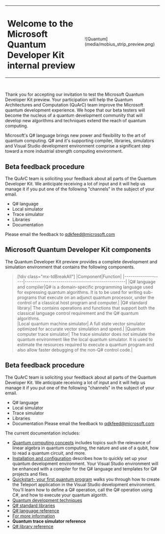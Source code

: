 <table>
<tr><td><H1> Welcome to the Microsoft Quantum Developer Kit internal preview</td><td>![Quantum](media/mobius_strip_preview.png)</td></tr>
</table></br>

Thank you for accepting our invitation to test the Microsoft Quantum Developer Kit preview. Your participation will help the Quantum Architectures and Computation (QuArC) team improve the Microsoft quantum development experience. We hope that our beta testers will become the nucleus of a quantum development community that will develop new algorithms and techniques extend the reach of quantum computing.

Microsoft's Q# language brings new power and flexibility to the art of quantum computing. Q# and it's supporting compiler, libraries, simulators and Visual Studio development environment comprise a significant step toward a more industrial strength computing environment.

## Beta feedback procedure
The QuArC team is soliciting your feedback about all parts of the Quantum Developer Kit. We anticipate receiving a lot of input and it will help us manage it if you put one of the following "channels" in the subject of your email.
- Q# language
- Local simulator
- Trace simulator
- Libraries
- Documentation
 
Please email the feedback to <qdkfeed@microsoft.com>

## Microsoft Quantum Developer Kit components
The Quantum Developer Kit preview provides a complete development and simulation environment that contains the following components.
> [!div class="mx-tdBreakAll"]
> |Component|Function|
> |--------------------|---------------------------------------------------|
> |Q# language and compiler|Q# is a domain-specific programming language used for expressing quantum algorithms. It is to be used for writing sub-programs that execute on an adjunct quantum processor, under the control of a classical host program and computer.|
> |Q# standard library| The contains operations and functions that support both the classical language control requirement and the Q# quantum algorithms.  
> |Local quantum machine simulator| A full state vector simulator optimized for accurate vector simulation and speed.|
> |Quantum computer trace simulator| The trace simulator does not simulate the quantum environment like the local quantum simulator. It is used to estimate the resources required to execute a quantum program and also allow faster debugging of the non-Q# control code.|

## Beta feedback procedure
The QuArC team is soliciting your feedback about all parts of the Quantum Developer Kit. We anticipate receiving a lot of input and it will help us manage it if you put one of the following "channels" in the subject of your email.
- Q# language
- Local simulator
- Trace simulator
- Libraries
- Documentation 
Please email the feedback to qdkfeed@microsoft.com

The current documentation includes:
* [Quantum computing concepts](quantum-concepts-1-Intro.md) includes topics such the relevance of linear algebra in quantum computing, the nature and use of a qubit, how to read a quantum circuit, and more.
* [Installation and configuration](quantum-InstallConfig.md) describes how to quickly set up your quantum development environment. Your Visual Studio environment will be enhanced with a compiler for the Q# language and templates for Q# projects and files.
* [Quickstart- your first quantum program](quantum-WriteAQuantumProgram.md) walks you through how to create the Teleport application in the Visual Studio development environment. You'll learn how to define a Q# operation, call the Q# operation using C#, and how to execute your quantum algorith. 
* [Quantum development techniques](quantum-devguide-1-Intro.md)
* [Q# standard libraries](libraries/intro.md)
* [Q# language reference](quantum-QsharpReference.md)
* [For more information](quantum-ForMoreInfo.md)
* **Quantum trace simulator reference**
* [Q# library reference](api/overview.md)




